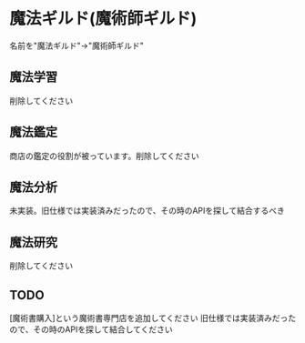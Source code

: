 # 魔法ギルド(魔術師ギルド)

名前を"魔法ギルド"->"魔術師ギルド"

## 魔法学習

削除してください

## 魔法鑑定

商店の鑑定の役割が被っています。削除してください

## 魔法分析

未実装。旧仕様では実装済みだったので、その時のAPIを探して結合するべき

## 魔法研究

削除してください

## TODO

[魔術書購入]という魔術書専門店を追加してください
旧仕様では実装済みだったので、その時のAPIを探して結合してください
